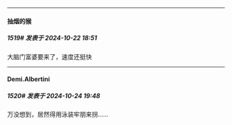 ﻿
*****

####  抽烟的猴  
##### 1519#       发表于 2024-10-22 18:51

大脑门富婆要来了，速度还挺快


*****

####  Demi.Albertini  
##### 1520#       发表于 2024-10-24 19:48

万没想到，居然得用泳装牢朋来拐……

